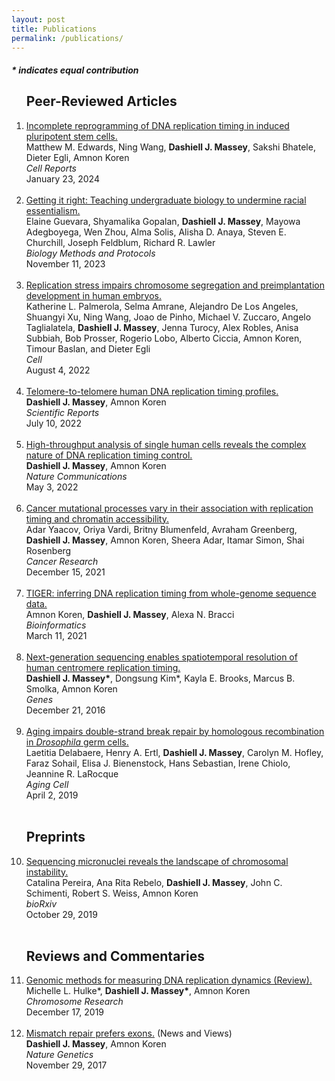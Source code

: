 ```yaml
---
layout: post
title: Publications
permalink: /publications/
---
```


<h4> <i> * indicates equal contribution </i></h4>

<ol>

<h2>Peer-Reviewed Articles </h2>
  
  <li><a class="light-bg" href="https://doi.org/10.1016/j.celrep.2023.113664" target="_blank" rel="noopener noreferrer">
    Incomplete reprogramming of DNA replication timing in induced pluripotent stem cells.</a> <br>
    Matthew M. Edwards, Ning Wang, <b>Dashiell J. Massey</b>, Sakshi Bhatele, Dieter Egli, Amnon Koren <br>
    <i>Cell Reports</i><br>
    January 23, 2024
  </li>

<br>

  <li><a class="light-bg" href="https://doi.org/10.1093/biomethods/bpad032" target="_blank" rel="noopener noreferrer">
    Getting it right: Teaching undergraduate biology to undermine racial essentialism.</a> <br>
    Elaine Guevara, Shyamalika Gopalan, <b>Dashiell J. Massey</b>, Mayowa Adegboyega, Wen Zhou, Alma Solis, Alisha D. Anaya,
    Steven E. Churchill, Joseph Feldblum, Richard R. Lawler<br>
    <i>Biology Methods and Protocols</i><br>
    November 11, 2023
  </li>

<br>

  <li><a class="light-bg" href="https://doi.org/10.1016/j.cell.2022.06.028" target="_blank" rel="noopener noreferrer">
    Replication stress impairs chromosome segregation and preimplantation development in human embryos.</a> <br>
    Katherine L. Palmerola, Selma Amrane, Alejandro De Los Angeles, Shuangyi Xu, Ning Wang, Joao de Pinho,
    Michael V. Zuccaro, Angelo Taglialatela, <b>Dashiell J. Massey</b>, Jenna Turocy, Alex Robles, Anisa Subbiah,
    Bob Prosser, Rogerio Lobo, Alberto Ciccia, Amnon Koren, Timour Baslan, and Dieter Egli<br>
    <i>Cell</i><br>
    August 4, 2022
  </li>

  <br>
  
  <li><a class="light-bg" href="https://doi.org/10.1038/s41598-022-13638-8" target="_blank" rel="noopener noreferrer">
    Telomere-to-telomere human DNA replication timing profiles.</a> <br>
    <b>Dashiell J. Massey</b>, Amnon Koren<br>
    <i>Scientific Reports</i><br>
    July 10, 2022  
  </li>
  <br>
  
  <li><a class="light-bg" href="https://doi.org/10.1038/s41467-022-30212-y" target="_blank" rel="noopener noreferrer">
    High-throughput analysis of single human cells reveals the complex nature of DNA replication timing control.</a> <br>
    <b>Dashiell J. Massey</b>, Amnon Koren<br>
    <i>Nature Communications</i><br>
    May 3, 2022  
  </li>
  <br>

  <li><a class="light-bg" href="https://doi.org/10.1158/0008-5472.CAN-21-2039" target="_blank" rel="noopener noreferrer">
    Cancer mutational processes vary in their association with replication timing and chromatin accessibility.</a> <br>
    Adar Yaacov, Oriya Vardi, Britny Blumenfeld, Avraham Greenberg, <b>Dashiell J. Massey</b>, Amnon Koren, Sheera Adar,
    Itamar Simon, Shai Rosenberg<br>
    <i>Cancer Research</i><br>
    December 15, 2021  
  </li>
  <br>
  
  <li><a class="light-bg" href="https://doi.org/10.1093/bioinformatics/btab166" target="_blank" rel="noopener noreferrer">
    TIGER: inferring DNA replication timing from whole-genome sequence data.</a> <br>
    Amnon Koren, <b>Dashiell J. Massey</b>, Alexa N. Bracci<br>
    <i>Bioinformatics</i><br>
    March 11, 2021  
  </li>
  <br>
  
  <li><a class="light-bg" href="https://doi.org/10.3390/genes10040269" target="_blank" rel="noopener noreferrer">
    Next-generation sequencing enables spatiotemporal resolution of human centromere replication timing.</a> <br>
    <b>Dashiell J. Massey*</b>, Dongsung Kim*, Kayla E. Brooks, Marcus B. Smolka, Amnon Koren<br>
    <i>Genes</i><br>
    December 21, 2016
  </li>
  <br>
  
  <li><a class="light-bg" href="https://doi.org/10.1111/acel.12556" target="_blank" rel="noopener noreferrer">
    Aging impairs double-strand break repair by homologous recombination in <i>Drosophila</i> germ cells.</a> <br>
    Laetitia Delabaere, Henry A. Ertl, <b>Dashiell J. Massey</b>, Carolyn M. Hofley, Faraz Sohail, Elisa J. Bienenstock,
    Hans Sebastian, Irene Chiolo, Jeannine R. LaRocque<br>
    <i>Aging Cell</i><br>
    April 2, 2019  
  </li>
  <br>
  

<h2>Preprints </h2>
<li><a class="light-bg" href="https://doi.org/10.1101/2021.10.28.466311" target="_blank" rel="noopener noreferrer">
    Sequencing micronuclei reveals the landscape of chromosomal instability.</a> <br>
    Catalina Pereira, Ana Rita Rebelo, <b>Dashiell J. Massey</b>, John C. Schimenti, Robert S. Weiss, Amnon Koren<br>
    <i>bioRxiv</i><br>
    October 29, 2019  
  </li>
  <br>

<h2>Reviews and Commentaries</h2>
<li><a class="light-bg" href="https://doi.org/10.1007/s10577-019-09624-y" target="_blank" rel="noopener noreferrer">
    Genomic methods for measuring DNA replication dynamics (Review).</a> <br>
    <span style="size: 10">
      Michelle L. Hulke*, <b>Dashiell J. Massey*</b>, Amnon Koren<br>
      <i>Chromosome Research</i><br>
      December 17, 2019  
    </span>
  </li>
  <br>

  <li><a class="light-bg" href="https://doi.org/10.1038/ng.3993" target="_blank" rel="noopener noreferrer">
    Mismatch repair prefers exons.</a> (News and Views)<br>
    <span style="size: 10">
      <b>Dashiell J. Massey</b>, Amnon Koren<br>
      <i>Nature Genetics</i><br>
      November 29, 2017  
    </span>
  </li>
  <br>

</ol>
